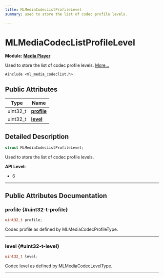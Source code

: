 ```yaml
---
title: MLMediaCodecListProfileLevel
summary: used to store the list of codec profile levels. 

---
```


# MLMediaCodecListProfileLevel

**Module:** **[Media Player](/api-ref/api/Modules/group___media_player/group___media_player.md)**



Used to store the list of codec profile levels.  [More...](#detailed-description)


`#include <ml_media_codeclist.h>`

## Public Attributes

| Type           | Name           |
| -------------- | -------------- |
| uint32_t | **[profile](/api-ref/api/Modules/group___media_player/struct_m_l_media_codec_list_profile_level.md#uint32-t-profile)**  |
| uint32_t | **[level](/api-ref/api/Modules/group___media_player/struct_m_l_media_codec_list_profile_level.md#uint32-t-level)**  |

## Detailed Description

```cpp
struct MLMediaCodecListProfileLevel;
```

Used to store the list of codec profile levels. 




**API Level:**
  * 6 




-----------
## Public Attributes Documentation

### profile {#uint32-t-profile}

```cpp
uint32_t profile;
```


Codec profile as defined by MLMediaCodecProfileType. 





-----------

### level {#uint32-t-level}

```cpp
uint32_t level;
```


Codec level as defined by MLMediaCodecLevelType. 





-----------

